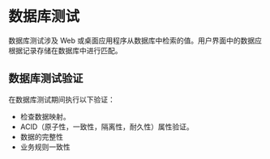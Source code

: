 # 数据库测试

数据库测试涉及 Web 或桌面应用程序从数据库中检索的值。用户界面中的数据应根据记录存储在数据库中进行匹配。

## 数据库测试验证

在数据库测试期间执行以下验证：

* 检查数据映射。
* ACID（原子性，一致性，隔离性，耐久性）属性验证。
* 数据的完整性
* 业务规则一致性
